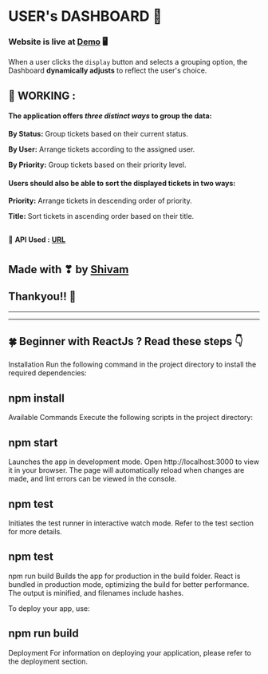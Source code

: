 # USER's DASHBOARD 📅

###  Website is live at [Demo](https://aesthetic-klepon-df552a.netlify.app/) 🖥

When a user clicks the `display` button and selects a grouping option, the Dashboard **dynamically adjusts** to reflect the user's choice.


## 📍 WORKING :
#### The application offers *three distinct ways* to group the data:

**By Status:** Group tickets based on their current status.

**By User:** Arrange tickets according to the assigned user.

**By Priority:** Group tickets based on their priority level.

#### Users should also be able to sort the displayed tickets in two ways:
**Priority:** Arrange tickets in descending order of priority.

**Title:** Sort tickets in ascending order based on their title.

##

🌈 **API Used :** [**URL**](https://tfyincvdrafxe7ut2ziwuhe5cm0xvsdu.lambda-url.ap-south-1.on.aws/ticketAndUsers)


#
#

## Made with ❣ by [Shivam](https://www.linkedin.com/in/shivam-kumar-b09b94175)
## Thankyou!! 👐

---
---
## 🍀 Beginner with ReactJs ? Read these steps 👇
Installation
Run the following command in the project directory to install the required dependencies:

## npm install
Available Commands
Execute the following scripts in the project directory:

## npm start
Launches the app in development mode. Open http://localhost:3000 to view it in your browser. The page will automatically reload when changes are made, and lint errors can be viewed in the console.

## npm test
Initiates the test runner in interactive watch mode. Refer to the test section for more details.

## npm test
npm run build
Builds the app for production in the build folder. React is bundled in production mode, optimizing the build for better performance. The output is minified, and filenames include hashes.

To deploy your app, use:
## npm run build
Deployment
For information on deploying your application, please refer to the deployment section.
